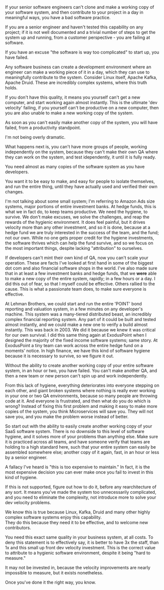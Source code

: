 If your senior software engineers can't clone
and make a working copy of your software system,
and then contribute to your project in a day in meaningful
ways, you have a bad software practice.

If you are a senior engineer and haven't tested
this capability on any project; if it is not well documented
and a trivial number of steps to get the system up and running,
from a customer perspective - you are failing at software.

If you have an excuse "the software is way too complicated"
to start up, you have failed.

Any software business can create a development environment 
where an engineer can make a working piece of it
in a day, which they can use to meaningfully 
contribute to the system.
Consider Linux itself, Apache Kafka, Apache Druid. 
These are incredibly complex systems, where this truth holds.

If you don't have this quality, it means you yourself can't
get a new computer, and start working again almost instantly.
This is the ultimate 'dev velocity' failing, if you yourself can't 
be productive on a new computer, then you are also unable
to make a new working copy of the system.

As soon as you can't easily make another copy of the system,
you will have failed, from a productivity standpoint.  

I'm not being overly dramatic.

What happens next is, you can't have more groups of people,
working independently on the system, because they can't
make their own QA where they can work on the system,
and test idependently, it until it is fully ready.  

You need almost as many copies of the software 
system as you have developers.

You want it to be easy to make, and easy for people to 
isolate themselves, and run the entire thing, until
they have actually used and verified their own changes.

I'm not talking about some small system; I'm referring
to Amazon Ads size systems, major portions of entire
investment banks.  At hedge funds, this is what we in fact do,
to keep teams productive.  We need the hygiene, to survive.
We don't make excuses, we solve the challenges, 
and reap the rewards of the hygienic environment.
It does feel painful, but it drives velocity more than
any other investment, and so it is done, because
at a hedge fund we are truly interested in the success of
the team, and the fund; not our own.  While no one
gets proper credit for the hygiene investments,
the software thrives which can help the fund survive,
and so we focus on the most important things, despite
lacking "attribution" to ourselves.

If developers can't mint their own kind of QA, 
now you can't scale your
operation.  These are facts I've looked at first
hand in some of the biggest dot com and also financial
software shops in the world.  I've also made sure that
in at least a few investment banks and hedge funds,
that we **were** able to make a new copy of the entire system,
rapidly; in a few hours or a day.  I did this out of fear, 
so that I myself could be effective.  Others rallied 
to the cause.
This is what a passionate team does, to make sure everyone
is effective.

At Lehman Brothers, we could start and run the entire 
'POINT' bond reporting and valuation system, in 
a few minutes on any developer's machine.  This system
was a many-tiered distributed beast, an incredibly complex
financial reporting system.  Any part of it
could be built and tested almost instantly, and we could
make a new one to verify a build almost instantly.
This was back in 2003.  We did it because we knew it 
was critical for our own survival.  I did this same thing
again at ExodusPoint when I designed the majority of
the fixed income software systems; same story.
At ExodusPoint a tiny team can
work across the entire hedge fund on a moments' notice.
In high finance, we have this kind of software hygiene
because it is necessary to survive, so we figure it out.

Without the ability to create another working copy
of your entire software system, in an hour or two,
you have failed.  You can't make another QA, and then
a new team or new person can't spin up and work
independently.  

From this lack of hygiene, everything deteriorates
into everyone stepping on each other, and giant 
broken systems where nothing is really ever working in 
your one or two QA environments, because so many people
are throwing code at it.  And everyone is frustrated,
and then what do you do which is wrong?  Instead of 
fixing this first problem and making it easy to make
more copies of the system, you think Microservices 
will save you.  They will not save you, and you make
the problem worse instead of better.

So start out with the ability to easily create another
working copy of your SaaS software system.  There is
no downside to this level of software hygiene, and
it solves more of your problems than anything else.
Make sure it is practiced across all teams, and have
someone verify that teams are holding to a high standard
here, such that your entire system can easily be assembled
somewhere else; another copy of it again, fast, in 
an hour or less by a senior engineer.

A fallacy I've heard is "this is too expensive to maintain."
In fact, it is the most expensive decision you can ever make
once you fail to invest in this kind of hygiene.

If this is not supported, figure out how to do it, before
any rearchitecture of any sort.
It means you've made the system too unnecessarily complicated,
and you need to eliminate the complexity, not introduce more
to solve your dev velocity problems.

We know this is true because Linux, Kafka, Druid
and many other highly complex software systems 
enjoy this capability.  
They do this because they need it to be effective,
and to welcome new contributors.  

You need this exact same quality in your business system, at all costs.
To deny this statement is to effectively say, it is better
to have 3x the staff, than 1x and this small up front 
dev velocity investment.  This is the correct value to attribute
to a hygienic software environment, despite it being "hard to measure."

It may not be invested in, because the velocity improvements
are nearly impossible to measure, but it exists nonetheless.

Once you've done it the right way, you know.
